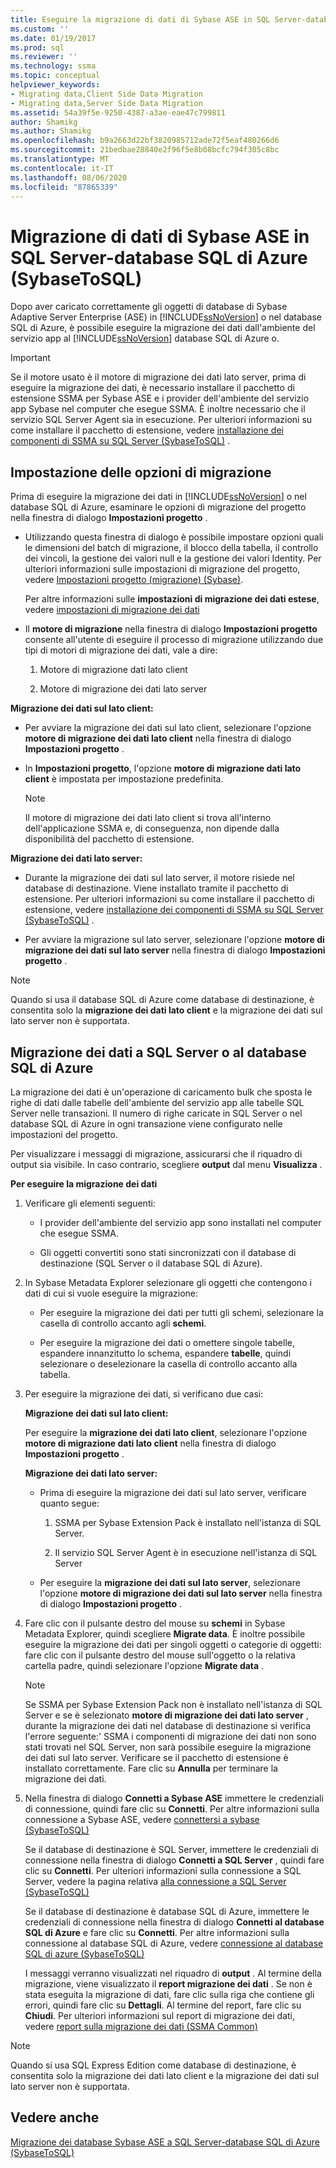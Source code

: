 ```yaml
---
title: Eseguire la migrazione di dati di Sybase ASE in SQL Server-database SQL di Azure | Microsoft Docs
ms.custom: ''
ms.date: 01/19/2017
ms.prod: sql
ms.reviewer: ''
ms.technology: ssma
ms.topic: conceptual
helpviewer_keywords:
- Migrating data,Client Side Data Migration
- Migrating data,Server Side Data Migration
ms.assetid: 54a39f5e-9250-4387-a3ae-eae47c799811
author: Shamikg
ms.author: Shamikg
ms.openlocfilehash: b9a2663d22bf3820985712ade72f5eaf480266d6
ms.sourcegitcommit: 21bedbae28840e2f96f5e8b08bcfc794f305c8bc
ms.translationtype: MT
ms.contentlocale: it-IT
ms.lasthandoff: 08/06/2020
ms.locfileid: "87865339"
---
```

# <a name="migrating-sybase-ase-data-into-sql-server---azure-sql-database--sybasetosql"></a>Migrazione di dati di Sybase ASE in SQL Server-database SQL di Azure (SybaseToSQL)
Dopo aver caricato correttamente gli oggetti di database di Sybase Adaptive Server Enterprise (ASE) in [!INCLUDE[ssNoVersion](../../includes/ssnoversion-md.md)] o nel database SQL di Azure, è possibile eseguire la migrazione dei dati dall'ambiente del servizio app al [!INCLUDE[ssNoVersion](../../includes/ssnoversion-md.md)] database SQL di Azure o.  
  
> [!IMPORTANT]  
> Se il motore usato è il motore di migrazione dei dati lato server, prima di eseguire la migrazione dei dati, è necessario installare il pacchetto di estensione SSMA per Sybase ASE e i provider dell'ambiente del servizio app Sybase nel computer che esegue SSMA. È inoltre necessario che il servizio SQL Server Agent sia in esecuzione. Per ulteriori informazioni su come installare il pacchetto di estensione, vedere [installazione dei componenti di SSMA su SQL Server (SybaseToSQL)](https://msdn.microsoft.com/5ad9e12c-2cdb-4dd2-8703-05a23242d19d) .  
  
## <a name="setting-migration-options"></a>Impostazione delle opzioni di migrazione  
Prima di eseguire la migrazione dei dati in [!INCLUDE[ssNoVersion](../../includes/ssnoversion-md.md)] o nel database SQL di Azure, esaminare le opzioni di migrazione del progetto nella finestra di dialogo **Impostazioni progetto** .  
  
-   Utilizzando questa finestra di dialogo è possibile impostare opzioni quali le dimensioni del batch di migrazione, il blocco della tabella, il controllo dei vincoli, la gestione dei valori null e la gestione dei valori Identity. Per ulteriori informazioni sulle impostazioni di migrazione del progetto, vedere [Impostazioni progetto (migrazione) (Sybase)](https://msdn.microsoft.com/82f8857f-7ab1-4738-ab6e-b1e95ea94924).  
  
    Per altre informazioni sulle **impostazioni di migrazione dei dati estese**, vedere [impostazioni di migrazione dei dati](data-migration-settings-sybasetosql.md)  
  
-   Il **motore di migrazione** nella finestra di dialogo **Impostazioni progetto** consente all'utente di eseguire il processo di migrazione utilizzando due tipi di motori di migrazione dei dati, vale a dire:  
  
    1.  Motore di migrazione dati lato client  
  
    2.  Motore di migrazione dei dati lato server  
  
**Migrazione dei dati sul lato client:**  
  
-   Per avviare la migrazione dei dati sul lato client, selezionare l'opzione **motore di migrazione dei dati lato client** nella finestra di dialogo **Impostazioni progetto** .  
  
-   In **Impostazioni progetto**, l'opzione **motore di migrazione dati lato client** è impostata per impostazione predefinita.  
  
    > [!NOTE]  
    > Il motore di migrazione dei dati lato client si trova all'interno dell'applicazione SSMA e, di conseguenza, non dipende dalla disponibilità del pacchetto di estensione.  
  
**Migrazione dei dati lato server:**  
  
-   Durante la migrazione dei dati sul lato server, il motore risiede nel database di destinazione. Viene installato tramite il pacchetto di estensione. Per ulteriori informazioni su come installare il pacchetto di estensione, vedere [installazione dei componenti di SSMA su SQL Server (SybaseToSQL)](https://msdn.microsoft.com/5ad9e12c-2cdb-4dd2-8703-05a23242d19d) .  
  
-   Per avviare la migrazione sul lato server, selezionare l'opzione **motore di migrazione dei dati sul lato server** nella finestra di dialogo **Impostazioni progetto** .  
  
> [!NOTE]  
> Quando si usa il database SQL di Azure come database di destinazione, è consentita solo la **migrazione dei dati lato client** e la migrazione dei dati sul lato server non è supportata.  
  
## <a name="migrating-data-to-sql-server-or-azure-sql-database"></a>Migrazione dei dati a SQL Server o al database SQL di Azure  
La migrazione dei dati è un'operazione di caricamento bulk che sposta le righe di dati dalle tabelle dell'ambiente del servizio app alle tabelle SQL Server nelle transazioni. Il numero di righe caricate in SQL Server o nel database SQL di Azure in ogni transazione viene configurato nelle impostazioni del progetto.  
  
Per visualizzare i messaggi di migrazione, assicurarsi che il riquadro di output sia visibile. In caso contrario, scegliere **output** dal menu **Visualizza** .  
  
**Per eseguire la migrazione dei dati**  
  
1.  Verificare gli elementi seguenti:  
  
    -   I provider dell'ambiente del servizio app sono installati nel computer che esegue SSMA.  
  
    -   Gli oggetti convertiti sono stati sincronizzati con il database di destinazione (SQL Server o il database SQL di Azure).  
  
2.  In Sybase Metadata Explorer selezionare gli oggetti che contengono i dati di cui si vuole eseguire la migrazione:  
  
    -   Per eseguire la migrazione dei dati per tutti gli schemi, selezionare la casella di controllo accanto agli **schemi**.  
  
    -   Per eseguire la migrazione dei dati o omettere singole tabelle, espandere innanzitutto lo schema, espandere **tabelle**, quindi selezionare o deselezionare la casella di controllo accanto alla tabella.  
  
3.  Per eseguire la migrazione dei dati, si verificano due casi:  
  
    **Migrazione dei dati sul lato client:**  
  
    Per eseguire la **migrazione dei dati lato client**, selezionare l'opzione **motore di migrazione dati lato client** nella finestra di dialogo **Impostazioni progetto** .  
  
    **Migrazione dei dati lato server:**  
  
    -   Prima di eseguire la migrazione dei dati sul lato server, verificare quanto segue:  
  
        1.  SSMA per Sybase Extension Pack è installato nell'istanza di SQL Server.  
  
        2.  Il servizio SQL Server Agent è in esecuzione nell'istanza di SQL Server  
  
    -   Per eseguire la **migrazione dei dati sul lato server**, selezionare l'opzione **motore di migrazione dei dati sul lato server** nella finestra di dialogo **Impostazioni progetto** .  
  
4.  Fare clic con il pulsante destro del mouse su **schemi** in Sybase Metadata Explorer, quindi scegliere **Migrate data**. È inoltre possibile eseguire la migrazione dei dati per singoli oggetti o categorie di oggetti: fare clic con il pulsante destro del mouse sull'oggetto o la relativa cartella padre, quindi selezionare l'opzione **Migrate data** .  
  
    > [!NOTE]  
    > Se SSMA per Sybase Extension Pack non è installato nell'istanza di SQL Server e se è selezionato **motore di migrazione dei dati lato server** , durante la migrazione dei dati nel database di destinazione si verifica l'errore seguente:' SSMA i componenti di migrazione dei dati non sono stati trovati nel SQL Server, non sarà possibile eseguire la migrazione dei dati sul lato server. Verificare se il pacchetto di estensione è installato correttamente. Fare clic su **Annulla** per terminare la migrazione dei dati.  
  
5.  Nella finestra di dialogo **Connetti a Sybase ASE** immettere le credenziali di connessione, quindi fare clic su **Connetti**. Per altre informazioni sulla connessione a Sybase ASE, vedere [connettersi a sybase &#40;SybaseToSQL&#41;](../../ssma/sybase/connect-to-sybase-sybasetosql.md)  
  
    Se il database di destinazione è SQL Server, immettere le credenziali di connessione nella finestra di dialogo **Connetti a SQL Server** , quindi fare clic su **Connetti**. Per ulteriori informazioni sulla connessione a SQL Server, vedere la pagina relativa [alla connessione a SQL Server (SybaseToSQL)](https://msdn.microsoft.com/dd368a1a-45b0-40e9-b4d3-5cdb48c26606)  
  
    Se il database di destinazione è database SQL di Azure, immettere le credenziali di connessione nella finestra di dialogo **Connetti al database SQL di Azure** e fare clic su **Connetti**. Per altre informazioni sulla connessione al database SQL di Azure, vedere [connessione al database SQL di azure &#40;SybaseToSQL&#41;](../../ssma/sybase/connecting-to-azure-sql-db-sybasetosql.md)  
  
    I messaggi verranno visualizzati nel riquadro di **output** . Al termine della migrazione, viene visualizzato il **report migrazione dei dati** . Se non è stata eseguita la migrazione di dati, fare clic sulla riga che contiene gli errori, quindi fare clic su **Dettagli**. Al termine del report, fare clic su **Chiudi**. Per ulteriori informazioni sul report di migrazione dei dati, vedere [report sulla migrazione dei dati (SSMA Common)](https://msdn.microsoft.com/bbfb9d88-5a98-4980-8d19-c5d78bd0d241)  
  
> [!NOTE]  
> Quando si usa SQL Express Edition come database di destinazione, è consentita solo la migrazione dei dati lato client e la migrazione dei dati sul lato server non è supportata.  
  
## <a name="see-also"></a>Vedere anche  
[Migrazione dei database Sybase ASE a SQL Server-database SQL di Azure &#40;SybaseToSQL&#41;](../../ssma/sybase/migrating-sybase-ase-databases-to-sql-server-azure-sql-db-sybasetosql.md)  
  
